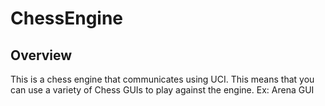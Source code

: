 # ChessEngine
## Overview
This is a chess engine that communicates using UCI. This means that you can use a variety of Chess GUIs to play against the engine.
Ex: Arena GUI

